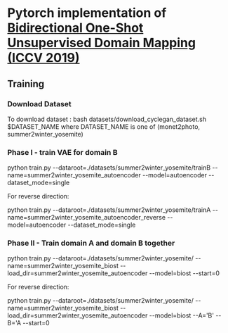 # Pytorch implementation of [Bidirectional One-Shot Unsupervised Domain Mapping (ICCV 2019)](https://arxiv.org/abs/1909.01595)

## Training

### Download Dataset
To download dataset : bash datasets/download_cyclegan_dataset.sh $DATASET_NAME where DATASET_NAME is one of (monet2photo, summer2winter_yosemite)


### Phase I - train VAE for domain B

python train.py --dataroot=./datasets/summer2winter_yosemite/trainB --name=summer2winter_yosemite_autoencoder --model=autoencoder --dataset_mode=single


For reverse direction:

 python train.py --dataroot=./datasets/summer2winter_yosemite/trainA --name=summer2winter_yosemite_autoencoder_reverse --model=autoencoder --dataset_mode=single


### Phase II - Train domain A and domain B together

python train.py --dataroot=./datasets/summer2winter_yosemite/ --name=summer2winter_yosemite_biost --load_dir=summer2winter_yosemite_autoencoder --model=biost --start=0

For reverse direction:

python train.py --dataroot=./datasets/summer2winter_yosemite/ --name=summer2winter_yosemite_biost --load_dir=summer2winter_yosemite_autoencoder --model=biost --A='B' --B='A --start=0
